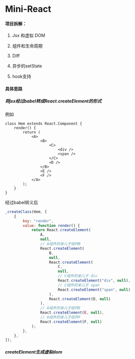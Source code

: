 # Mini-React

#### 项目拆解：

1. Jsx 和虚拟 DOM

2. 组件和生命周期

3. Diff

4. 异步的setState

5. hook支持

#### 具体思路

##### 将jsx经过babel转成React.createElement的形式

例如

```react
class Hem extends React.Component {
    render() {
        return (
            <A>
                <B>
                    <C>
                        <div />
                        <span />
                    </C>
                    <D />
                </B>
                <E />
                <F />
            </A>
        );
    }
}
```

经过babel转义后

```javascript
_createClass(Hem, [
    {
        key: "render",
        value: function render() {
            return React.createElement(
                A,
                null,
                // A组件的亲儿子组件B
                React.createElement(
                    B,
                    null,
                    React.createElement(
                        C,
                        null,
                        // C组件的亲儿子 div
                        React.createElement("div", null),
                        // C组件的亲儿子 span
                        React.createElement("span", null)
                    ),
                    React.createElement(D, null)
                ),
                // A组件的亲儿子组件E
                React.createElement(E, null),
                // A组件的亲儿子组件F
                React.createElement(F, null)
            );
        },
    },
]);
```

##### createElement生成虚拟dom

